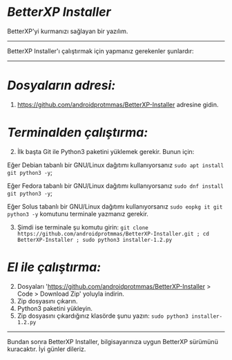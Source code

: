 # ***BetterXP Installer***
BetterXP'yi kurmanızı sağlayan bir yazılım.
__________________________________________________________________________________________________________________________________________________________________
BetterXP Installer'ı çalıştırmak için yapmanız gerekenler şunlardır:
__________________________________________________________________________________________________________________________________________________________________
# *Dosyaların adresi:*
1. https://github.com/androidprotmmas/BetterXP-Installer adresine gidin.
# *Terminalden çalıştırma:*
2. İlk başta Git ile Python3 paketini yüklemek gerekir. Bunun için:

Eğer Debian tabanlı bir GNU/Linux dağıtımı kullanıyorsanız ```sudo apt install git python3 -y```; 

Eğer Fedora tabanlı bir GNU/Linux dağıtımı kullanıyorsanız ```sudo dnf install git python3 -y```; 

Eğer Solus tabanlı bir GNU/Linux dağıtımı kullanıyorsanız ```sudo eopkg it git python3 -y``` komutunu terminale yazmanız gerekir.

3. Şimdi ise terminale şu komutu girin: ```git clone https://github.com/androidprotmmas/BetterXP-Installer.git ; cd BetterXP-Installer ; sudo python3 installer-1.2.py```
# *El ile çalıştırma:*
2. Dosyaları 'https://github.com/androidprotmmas/BetterXP-Installer > Code > Download Zip' yoluyla indirin.
3. Zip dosyasını çıkarın.
4. Python3 paketini yükleyin.
5. Zip dosyasını çıkardığınız klasörde şunu yazın: ```sudo python3 installer-1.2.py```
__________________________________________________________________________________________________________________________________________________________________
Bundan sonra BetterXP Installer, bilgisayarınıza uygun BetterXP sürümünü kuracaktır. İyi günler dileriz.
